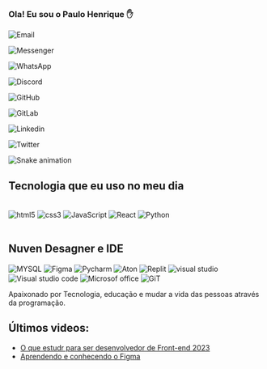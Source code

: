 ### Ola! Eu sou o Paulo Henrique ✋

![Email](https://img.shields.io/badge/Gmail-D14836?style=for-the-badge&logo=gmail&logoColor=white)

![Messenger](https://img.shields.io/badge/Messenger-00B2FF?style=for-the-badge&logo=messenger&logoColor=white)

![WhatsApp](https://img.shields.io/badge/WhatsApp-25D366?style=for-the-badge&logo=whatsapp&logoColor=white)

![Discord](https://img.shields.io/badge/Discord-7289DA?style=for-the-badge&logo=discord&logoColor=white)

![GitHub](https://img.shields.io/badge/GitHub-100000?style=for-the-badge&logo=github&logoColor=white)

![GitLab](https://img.shields.io/badge/GitLab-330F63?style=for-the-badge&logo=gitlab&logoColor=white)

![Linkedin](https://img.shields.io/badge/LinkedIn-0077B5?style=for-the-badge&logo=linkedin&logoColor=white)

![Twitter](https://img.shields.io/badge/Twitter-1DA1F2?style=for-the-badge&logo=twitter&logoColor=white)

![Snake animation](https://github.com/PauloHenrique537/PauloHenrique537/blob/output/github-contribution-grid-snake.svg)

## Tecnologia  que eu uso no meu dia

<div style="display: inline_block"><br/>
  <img align="center" alt="html5"src="https://img.shields.io/badge/HTML5-E34F26?style=for-the-badge&logo=html5&logoColor=white "/>
  <img align="center" alt="css3"src="https://img.shields.io/badge/CSS3-1572B6?style=for-the-badge&logo=css3&logoColor=white "/>
  <img align="center" alt="JavaScript"src="https://img.shields.io/badge/JavaScript-F7DF1E?style=for-the-badge&logo=javascript&logoColor=black"/>
  <img align="center" alt="React"src="https://img.shields.io/badge/React-20232A?style=for-the-badge&logo=react&logoColor=61DAFB"/>
  <img align="center" alt="Python"src="https://img.shields.io/badge/Python-3776AB?style=for-the-badge&logo=python&logoColor=white"/>

</div><br/>

## Nuven  Desagner e IDE
<di style="dispay: inline_block">
   <img align="center" alt="MYSQL"src="https://img.shields.io/badge/MySQL-005C84?style=for-the-badge&logo=mysql&logoColor=white "/>
   <img align="center" alt="Figma"src="https://img.shields.io/badge/Figma-F24E1E?style=for-the-badge&logo=figma&logoColor=white"/>
   <img align="center" alt="Pycharm"src="https://img.shields.io/badge/PyCharm-000000.svg?&style=for-the-badge&logo=PyCharm&logoColor=white"/>
   <img align="center" alt="Aton"src="https://img.shields.io/badge/Atom-66595C?style=for-the-badge&logo=Atom&logoColor=white"/>
   <img align="center" alt="Replit"src="https://img.shields.io/badge/replit-667881?style=for-the-badge&logo=replit&logoColor=white"/>
   <img align="center" alt="visual studio"src="https://img.shields.io/badge/Visual_Studio-5C2D91?style=for-the-badge&logo=visual%20studio&logoColor=white"/>
   <img align="center" alt="Visual studio code "src="https://img.shields.io/badge/Visual_Studio_Code-0078D4?style=for-the-badge&logo=visual%20studio%20code&logoColor=white"/>
   <img align="center" alt="Microsof office"src="https://img.shields.io/badge/Microsoft_Office-D83B01?style=for-the-badge&logo=microsoft-office&logoColor=white"/>
   <img align="center" alt="GiT"src="https://img.shields.io/badge/GIT-E44C30?style=for-the-badge&logo=git&logoColor=white"/>
</div><br/>

Apaixonado por Tecnologia, educação e mudar a vida das pessoas através da programação.

## Últimos videos:
- [O que estudr para ser desenvolvedor de Front-end 2023](https://www.youtube.com/watch?v=Ab-kGzlCCWI)<br/>
- [Aprendendo e conhecendo o Figma](https://www.youtube.com/watch?v=Qodw1TuZslU)
